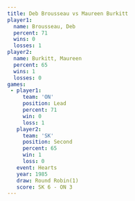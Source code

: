 ```yaml
---
title: Deb Brousseau vs Maureen Burkitt
player1:                
  name: Brousseau, Deb  
  percent: 71           
  wins: 0               
  losses: 1             
player2:                
  name: Burkitt, Maureen
  percent: 65           
  wins: 1               
  losses: 0             
games:
 - player1:        
     team: 'ON'    
     position: Lead
     percent: 71   
     win: 0        
     loss: 1       
   player2:          
     team: 'SK'      
     position: Second
     percent: 65     
     win: 1          
     loss: 0         
   event: Hearts       
   year: 1985          
   draw: Round Robin(1)
   score: SK 6 - ON 3  
---
```

